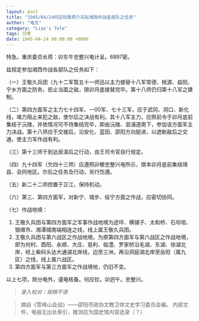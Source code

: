 ```yaml
---
layout: post
title: "1945/04/24何应钦致蒋介石拟湘西作战各部队之任务"
author: "电文"
category: "Liao's Tele"
tags: 分类
date: 1945-04-24 00:00:00 +0000
---
```

特急。重庆委员长蒋：卯东午忠整兴电计呈。6897密。

兹规定参加湘西作战各部队之任务如下：

（一）王敬久兵团（九十二军暂五十一师迅以主力接替十八军常德、桃源、益阳、宁乡方面之防务，拒止当面之敌，限卯月底接替完毕。第十八师仍归第十八军之建制。

（二）第四方面军之主力七十四军、一00军、七十三军，应于武冈、洞口、新化线，竭力阻止来犯之敌，使尔后之决战有利。其十八军主力，应照前令于卯月底前集结于沅陵，并依情况可不待集结完毕，即由沅陵、溆浦道南下，参加该方面军主力决战。第十八师应于交接后，沿安化、蓝田、邵阳方向挺进，以遮断敌后之交通，使主力军作战有利。

（三）第十三师于到达辰溪后之行动，由王司令官自行规定。

（四）九十四军（欠四十三师）应遵照卯梗忠整兴电所示，限本卯月底前集结靖县、会同地区。尔后之任务及行动，另行饬遵。

（五）新二十二师控置于芷江，保持机动。

（六）第三、第四方面军，对新宁、城步、绥宁方面之作战，应密切协同。

（七）作战地境：
1) 王敬久兵团与第四方面军之军事作战地境为迹坪、横铺子、太和桥、石坝咀、银缳市、湘潭城南端相连之线，线上属王敬久兵团。
2) 王敬久兵团与第六战区之作战地境，为原第四方面军与第六战区之作战地境，即为何村、酉阳、永顺、大庄、慈利、临澧、罗家桥沿毛湖、东湖、徐湖北岸，经上柴码头达大通湖北岸线，边至三洲，再沿洞庭湖北岸至岳阳（属九区）之线，线上属六战区。
3) 第四方面军与第三方面军之作战境地，仍旧不变。

以上七项，除分电外，谨电核备。何应钦。卯迥午。忠整兴。



>*录入校对：观棋不语*

> 摘自《雪峰山会战》——邵阳市政协文教卫体文史学习委员会编。
> 内部文件，电报无出处索引，推测应为国史馆内容选录（？）